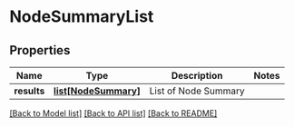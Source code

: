 # NodeSummaryList

## Properties
Name | Type | Description | Notes
------------ | ------------- | ------------- | -------------
**results** | [**list[NodeSummary]**](NodeSummary.md) | List of Node Summary | 

[[Back to Model list]](../README.md#documentation-for-models) [[Back to API list]](../README.md#documentation-for-api-endpoints) [[Back to README]](../README.md)

